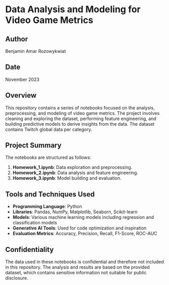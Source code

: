 # Data Analysis and Modeling for Video Game Metrics

## Author
Benjamin Amar Rozowykwiat

## Date
November 2023

## Overview
This repository contains a series of notebooks focused on the analysis, preprocessing, and modeling of video game metrics. The project involves cleaning and exploring the dataset, performing feature engineering, and building predictive models to derive insights from the data.
The dataset contains Twitch global data per category.

## Project Summary
The notebooks are structured as follows:
1. **Homework_1.ipynb**: Data exploration and preprocessing.
2. **Homework_2.ipynb**: Data analysis and feature engineering.
3. **Homework_3.ipynb**: Model building and evaluation.

## Tools and Techniques Used
- **Programming Language**: Python
- **Libraries**: Pandas, NumPy, Matplotlib, Seaborn, Scikit-learn
- **Models**: Various machine learning models including regression and classification models
- **Generative AI Tools**: Used for code optimization and inspiration
- **Evaluation Metrics**: Accuracy, Precision, Recall, F1-Score, ROC-AUC

## Confidentiality
The data used in these notebooks is confidential and therefore not included in this repository. The analysis and results are based on the provided dataset, which contains sensitive information not suitable for public disclosure.
